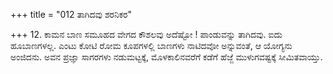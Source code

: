 +++
title = "012 ತಾಗಿದವು ಶರನಿಕರ"

+++
12. ಕಾಮನ ಬಾಣ ಸಮೂಹದ ವೇಗದ ಕೌಶಲವು ಅದೆಷ್ಟೋ ! ಪಾಂಡುವನ್ನು ತಾಗಿದವು. ಐದು ಹೂಬಾಣಗಳಲ್ಲ. ಎಂಟು ಕೋಟಿ ರೋಮ ಕೂಪಗಳಲ್ಲಿ ಬಾಣಗಳು ನಾಟಿದವೋ ಅನ್ನುವಂತೆ, ಆ ಯೋಗ್ಯನು ಅಂಜಿದನು. ಅವನ ಪ್ರಜ್ಞಾ ಸಾಗರಗಳು ನಡುಮಟ್ಟಕ್ಕೆ, ಮೊಳಕಾಲಿನವರೆಗೆ ಕಡೆಗೆ ಹೆಜ್ಜೆ ಮುಳುಗವಷ್ಟಕ್ಕೆ ಸೀಮಿತವಾಯ್ತು.